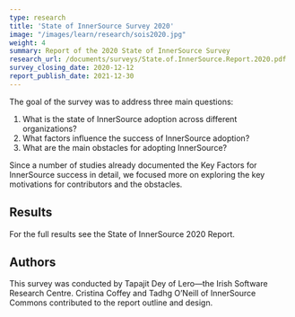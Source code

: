 ```yaml
---
type: research
title: 'State of InnerSource Survey 2020'
image: "/images/learn/research/sois2020.jpg"
weight: 4
summary: Report of the 2020 State of InnerSource Survey
research_url: /documents/surveys/State.of.InnerSource.Report.2020.pdf
survey_closing_date: 2020-12-12
report_publish_date: 2021-12-30
---
```


The goal of the survey was to address three main questions:

1. What is the state of InnerSource adoption across different organizations?
1. What factors influence the success of InnerSource adoption?
1. What are the main obstacles for adopting InnerSource?

Since a number of studies already documented the Key Factors for InnerSource success in detail, we focused more on exploring the key motivations for contributors and the obstacles.

## Results

For the full results see the State of InnerSource 2020 Report.

## Authors

This survey was conducted by Tapajit Dey of Lero—the Irish Software Research Centre. Cristina Coffey and Tadhg O’Neill of InnerSource Commons contributed to the report outline and design.
